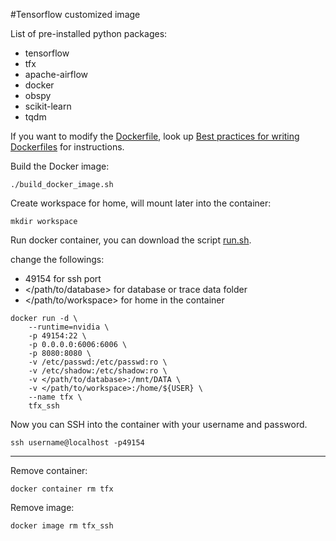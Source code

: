#Tensorflow customized image

List of pre-installed python packages:
- tensorflow
- tfx 
- apache-airflow 
- docker
- obspy 
- scikit-learn 
- tqdm 

If you want to modify the [Dockerfile](Dockerfile), look up [Best practices for writing Dockerfiles](https://docs.docker.com/develop/develop-images/dockerfile_best-practices/) for instructions.

Build the Docker image:

`./build_docker_image.sh`

Create workspace for home, will mount later into the container:

`mkdir workspace`

Run docker container, you can download the script [run.sh](run.sh).

change the followings: 
- 49154 for ssh port
- </path/to/database> for database or trace data folder
- </path/to/workspace> for home in the container

```
docker run -d \
    --runtime=nvidia \
    -p 49154:22 \
    -p 0.0.0.0:6006:6006 \
    -p 8080:8080 \
    -v /etc/passwd:/etc/passwd:ro \
    -v /etc/shadow:/etc/shadow:ro \
    -v </path/to/database>:/mnt/DATA \
    -v </path/to/workspace>:/home/${USER} \
    --name tfx \
    tfx_ssh
```

Now you can SSH into the container with your username and password.

`ssh username@localhost -p49154`  

---

Remove container:

`docker container rm tfx`

Remove image:

`docker image rm tfx_ssh`

